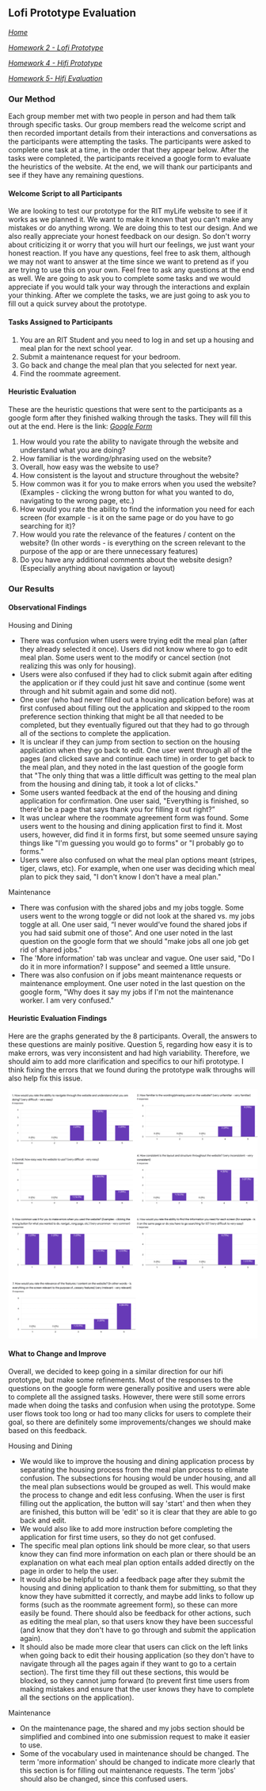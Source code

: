 ## Lofi Prototype Evaluation
*[Home](index.md)*

*[Homework 2 - Lofi Prototype](lofi.md)*

*[Homework 4 - Hifi Prototype](hifi.md)*

*[Homework 5- Hifi Evaluation](hifi_evaluation.md)*

### Our Method
Each group member met with two people in person and had them talk through specific tasks. Our group members read the welcome script and then recorded important details from their interactions and conversations as the participants were attempting the tasks. The participants were asked to complete one task at a time, in the order that they appear below. After the tasks were completed, the participants received a google form to evaluate the heuristics of the website. At the end, we will thank our participants and see if they have any remaining questions.

#### Welcome Script to all Participants
We are looking to test our prototype for the RIT myLife website to see if it works as we planned it. We want to make it known that you can't make any mistakes or do anything wrong. We are doing this to test our design. And we also really appreciate your honest feedback on our design. So don't worry about criticizing it or worry that you will hurt our feelings, we just want your honest reaction. If you have any questions, feel free to ask them, although we may not want to answer at the time since we want to pretend as if you are trying to use this on your own. Feel free to ask any questions at the end as well. We are going to ask you to complete some tasks and we would appreciate if you would talk your way through the interactions and explain your thinking. After we complete the tasks, we are just going to ask you to fill out a quick survey about the prototype.

#### Tasks Assigned to Participants
1. You are an RIT Student and you need to log in and set up a housing and meal plan for the next school year.
2. Submit a maintenance request for your bedroom.
3. Go back and change the meal plan that you selected for next year.
4. Find the roommate agreement.

#### Heuristic Evaluation
These are the heuristic questions that were sent to the participants as a google form after they finished walking through the tasks. They will fill this out at the end. Here is the link: *[Google Form](https://forms.gle/yUhhGjhq3xpJWHNP7)*
1. How would you rate the ability to navigate through the website and understand what you are doing? 
2. How familiar is the wording/phrasing used on the website?
3. Overall, how easy was the website to use? 
4. How consistent is the layout and structure throughout the website?
5. How common was it for you to make errors when you used the website? (Examples - clicking the wrong button for what you wanted to do, navigating to the wrong page, etc.)
6. How would you rate the ability to find the information you need for each screen (for example - is it on the same page or do you have to go searching for it)?
7. How would you rate the relevance of the features / content on the website? (In other words - is everything on the screen relevant to the purpose of the app or are there unnecessary features)
8. Do you have any additional comments about the website design? (Especially anything about navigation or layout)


### Our Results

#### Observational Findings
Housing and Dining 
- There was confusion when users were trying edit the meal plan (after they already selected it once). Users did not know where to go to edit meal plan. Some users went to the modify or cancel section (not realizing this was only for housing).
- Users were also confused if they had to click submit again after editing the application or if they could just hit save and continue (some went through and hit submit again and some did not).
- One user (who had never filled out a housing application before) was at first confused about filling out the application and skipped to the room preference section thinking that might be all that needed to be completed, but they eventually figured out that they had to go through all of the sections to complete the application.
- It is unclear if they can jump from section to section on the housing application when they go back to edit. One user went through all of the pages (and clicked save and continue each time) in order to get back to the meal plan, and they noted in the last question of the google form that "The only thing that was a little difficult was getting to the meal plan from the housing and dining tab, it took a lot of clicks."
- Some users wanted feedback at the end of the housing and dining application for confirmation. One user said, "Everything is finished, so there’d be a page that says thank you for filling it out right?”
- It was unclear where the roommate agreement form was found. Some users went to the housing and dining application first to find it. Most users, however, did find it in forms first, but some seemed unsure saying things like "I'm guessing you would go to forms" or "I probably go to forms."
- Users were also confused on what the meal plan options meant (stripes, tiger, claws, etc). For example, when one user was deciding which meal plan to pick they said, "I don't know I don't have a meal plan."

Maintenance
- There was confusion with the shared jobs and my jobs toggle. Some users went to the wrong toggle or did not look at the shared vs. my jobs toggle at all. One user said, “I never would’ve found the shared jobs if you had said submit one of those”. And one user noted in the last question on the google form that we should "make jobs all one job get rid of shared jobs."
- The 'More information' tab was unclear and vague. One user said, "Do I do it in more information? I suppose" and seemed a little unsure.
- There was also confusion on if jobs meant maintenance requests or maintenance employment. One user noted in the last question on the google form, "Why does it say my jobs if I'm not the maintenance worker. I am very confused."

#### Heuristic Evaluation Findings

Here are the graphs generated by the 8 participants. Overall, the answers to these questions are mainly positive. Question 5, regarding how easy it is to make errors, was very inconsistent and had high variability. Therefore, we should aim to add more clarification and specifics to our hifi prototype. I think fixing the errors that we found during the prototype walk throughs will also help fix this issue.

![Heuristic evaluation findings](combined_graphs.png)

#### What to Change and Improve

Overall, we decided to keep going in a similar direction for our hifi prototype, but make some refinements. Most of the responses to the questions on the google form were generally positive and users were able to complete all the assigned tasks. However, there were still some errors made when doing the tasks and confusion when using the prototype. Some user flows took too long or had too many clicks for users to complete their goal, so there are definitely some improvements/changes we should make based on this feedback.

Housing and Dining

- We would like to improve the housing and dining application process by separating the housing process from the meal plan process to elimate confusion. The subsections for housing would be under housing, and all the meal plan subsections would be grouped as well. This would make the process to change and edit less confusing. When the user is first filling out the application, the button will say 'start' and then when they are finished, this button will be 'edit' so it is clear that they are able to go back and edit.
- We would also like to add more instruction before completing the application for first time users, so they do not get confused. 
- The specific meal plan options link should be more clear, so that users know they can find more information on each plan or there should be an explanation on what each meal plan option entails added directly on the page in order to help the user. 
- It would also be helpful to add a feedback page after they submit the housing and dining application to thank them for submitting, so that they know they have submitted it correctly, and maybe add links to follow up forms (such as the roommate agreement form), so these can more easily be found. There should also be feedback for other actions, such as editing the meal plan, so that users know they have been successful (and know that they don't have to go through and submit the application again). 
- It should also be made more clear that users can click on the left links when going back to edit their housing application (so they don't have to navigate through all the pages again if they want to go to a certain section). The first time they fill out these sections, this would be blocked, so they cannot jump forward (to prevent first time users from making mistakes and ensure that the user knows they have to complete all the sections on the application). 

Maintenance

- On the maintenance page, the shared and my jobs section should be simplified and combined into one submission request to make it easier to use. 
- Some of the vocabulary used in maintenance should be changed. The term 'more information' should be changed to indicate more clearly that this section is for filling out maintenance requests. The term 'jobs' should also be changed, since this confused users.
